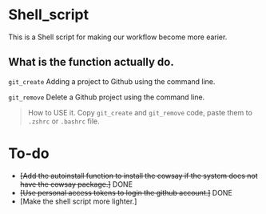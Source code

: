 # Shell_script
This is a Shell script for making our workflow become more earier.

## What is the function actually do.
`git_create` Adding a project to Github using the command line.

`git_remove` Delete a Github project using the command line.

> How to USE it.
Copy `git_create` and `git_remove` code, paste them to `.zshrc` or `.bashrc` file.

# To-do
- ~~[Add the autoinstall function to install the cowsay if the system does not have the cowsay package.]~~ DONE
- ~~[Use personal access tokens to login the github account.]~~ DONE
- [Make the shell script more lighter.]
